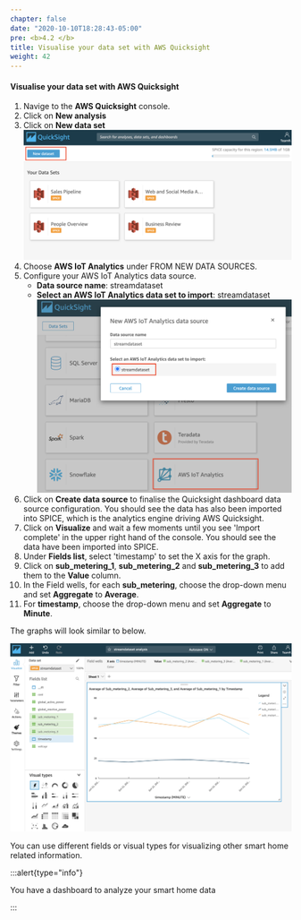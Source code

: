 ```yaml
---
chapter: false
date: "2020-10-10T18:28:43-05:00"
pre: <b>4.2 </b>
title: Visualise your data set with AWS Quicksight
weight: 42
---
```


#### Visualise your data set with AWS Quicksight

1. Navige to the **AWS Quicksight** console.
2. Click on **New analysis**
3. Click on **New data set**
    ![New Data set Quicksight](/static/images/new-dataset-quicksight.png?width=780px)
4. Choose **AWS IoT Analytics** under FROM NEW DATA SOURCES.
5. Configure your AWS IoT Analytics data source.
    * **Data source name**: streamdataset
    * **Select an AWS IoT Analytics data set to import**: streamdataset
    ![Data source Quicksight](/static/images/datasource-quicksight.png?width=780px)
6. Click on **Create data source** to finalise the Quicksight dashboard data source configuration. You should see the data has also been imported into SPICE, which is the analytics engine driving AWS Quicksight.
7. Click on **Visualize** and wait a few moments until you see 'Import complete' in the upper right hand of the console. You should see the data have been imported into SPICE.
8. Under **Fields list**, select 'timestamp' to set the X axis for the graph.
9. Click on **sub_metering_1**, **sub_metering_2** and **sub_metering_3** to add them to the **Value** column. 
10. In the Field wells, for each **sub_metering**, choose the drop-down menu and set **Aggregate** to **Average**.
11. For **timestamp**, choose the drop-down menu and set **Aggregate** to **Minute**.

The graphs will look similar to below. 

![Quicksight Dashboard](/static/images/quicksight-dashboard.png)

You can use different fields or visual types for visualizing other smart home related information. 


:::alert{type="info"}
<p style='text-align: left;'>
You have a dashboard to analyze your smart home data</p>
:::